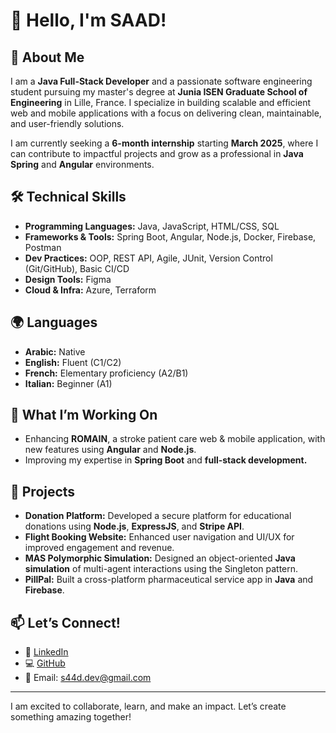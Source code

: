# 👋 Hello, I'm SAAD!  

## 🌟 About Me  
I am a **Java Full-Stack Developer** and a passionate software engineering student pursuing my master's degree at **Junia ISEN Graduate School of Engineering** in Lille, France. I specialize in building scalable and efficient web and mobile applications with a focus on delivering clean, maintainable, and user-friendly solutions.  

I am currently seeking a **6-month internship** starting **March 2025**, where I can contribute to impactful projects and grow as a professional in **Java Spring** and **Angular** environments.  

## 🛠️ Technical Skills  
- **Programming Languages:** Java, JavaScript, HTML/CSS, SQL  
- **Frameworks & Tools:** Spring Boot, Angular, Node.js, Docker, Firebase, Postman  
- **Dev Practices:** OOP, REST API, Agile, JUnit, Version Control (Git/GitHub), Basic CI/CD  
- **Design Tools:** Figma  
- **Cloud & Infra:** Azure, Terraform  

## 🌍 Languages  
- **Arabic:** Native  
- **English:** Fluent (C1/C2)  
- **French:** Elementary proficiency (A2/B1)  
- **Italian:** Beginner (A1)  

## 🚀 What I’m Working On  
- Enhancing **ROMAIN**, a stroke patient care web & mobile application, with new features using **Angular** and **Node.js**.  
- Improving my expertise in **Spring Boot** and **full-stack development.**

## 💼 Projects  
- **Donation Platform:** Developed a secure platform for educational donations using **Node.js**, **ExpressJS**, and **Stripe API**.  
- **Flight Booking Website:** Enhanced user navigation and UI/UX for improved engagement and revenue.  
- **MAS Polymorphic Simulation:** Designed an object-oriented **Java simulation** of multi-agent interactions using the Singleton pattern.  
- **PillPal:** Built a cross-platform pharmaceutical service app in **Java** and **Firebase**.  

## 📫 Let’s Connect!  
- 💼 [LinkedIn](https://www.linkedin.com/in/mksa4d)  
- 💻 [GitHub](https://github.com/saad-mhmd)  
- 📧 Email: s44d.dev@gmail.com  

---

I am excited to collaborate, learn, and make an impact. Let’s create something amazing together!
